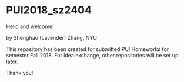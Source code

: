 # PUI2018_sz2404
Hello and welcome!

by Shenghao (Lavender) Zhang, NYU

This repository has been created for submitted PUI Homeworks for semester Fall 2018.
For idea exchange, other repositories will be set up later. 

Thank you!

